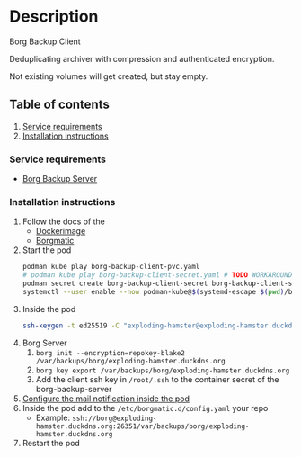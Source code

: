 # Description

Borg Backup Client

Deduplicating archiver with compression and authenticated encryption.

Not existing volumes will get created, but stay empty.

## Table of contents

1. [Service requirements](#service-requirements)
2. [Installation instructions](#installation-instructions)

### Service requirements

- [Borg Backup Server](../server/README.md)

### Installation instructions

1. Follow the docs of the
    - [Dockerimage](https://github.com/borgmatic-collective/docker-borgmatic)
    - [Borgmatic](https://torsion.org/borgmatic/)
2. Start the pod
   ```bash
   podman kube play borg-backup-client-pvc.yaml
   # podman kube play borg-backup-client-secret.yaml # TODO WORKAROUND FOR https://github.com/containers/podman/issues/16269
   podman secret create borg-backup-client-secret borg-backup-client-secret.json
   systemctl --user enable --now podman-kube@$(systemd-escape $(pwd)/borg-backup-client-pod.yaml).service
   ```
3. Inside the pod
   ```bash
   ssh-keygen -t ed25519 -C "exploding-hamster@exploding-hamster.duckdns.org"
   ```
4. Borg Server
    1. `borg init --encryption=repokey-blake2 /var/backups/borg/exploding-hamster.duckdns.org`
    2. `borg key export /var/backups/borg/exploding-hamster.duckdns.org`
    3. Add the client ssh key in `/root/.ssh` to the container secret of the borg-backup-server
5. [Configure the mail notification inside the pod](msmtp.env)
6. Inside the pod add to the `/etc/borgmatic.d/config.yaml` your repo
    - Example: `ssh://borg@exploding-hamster.duckdns.org:26351/var/backups/borg/exploding-hamster.duckdns.org`
7. Restart the pod